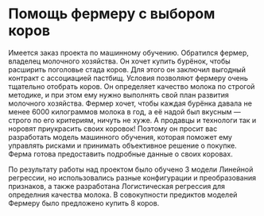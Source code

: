 # Помощь фермеру с выбором коров

Имеется заказ проекта по машинному обучению. Обратился фермер, владелец молочного хозяйства. Он хочет купить бурёнок, чтобы расширить поголовье стада коров. Для этого он заключил выгодный контракт с ассоциацией пастбищ.
Условия позволяют фермеру очень тщательно отобрать коров. Он определяет качество молока по строгой методике, и при этом ему нужно выполнять свой план развития молочного хозяйства. Фермер хочет, чтобы каждая бурёнка давала не менее 6000 килограммов молока в год, а её надой был вкусным — строго по его критериям, ничуть не хуже. А продавцы и технологи так и норовят приукрасить своих коровок!
Поэтому он просит вас разработать модель машинного обучения, которая поможет ему управлять рисками и принимать объективное решение о покупке. Ферма готова предоставить подробные данные о своих коровах. 

По результату работы над проектом было обучено 3 модели Линейной регрессии, но использовались разные конфигурации и преобразования признаков, а также разработана Логистическая регрессия для определния качества молока. В совокупности предиктов моделей Фермеру было предложено купить 8 коров.
